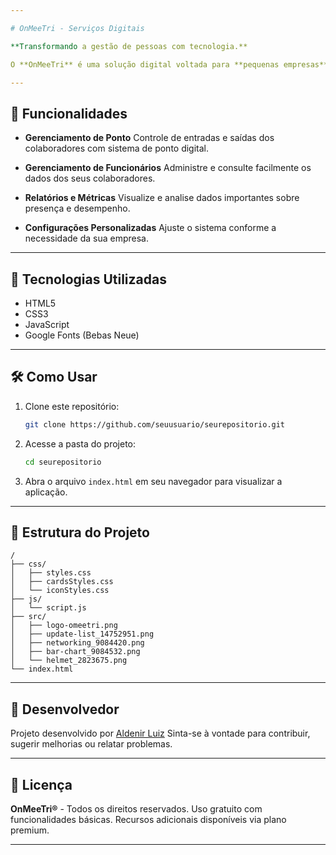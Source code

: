 ```yaml
---

# OnMeeTri - Serviços Digitais

**Transformando a gestão de pessoas com tecnologia.**

O **OnMeeTri** é uma solução digital voltada para **pequenas empresas** e **microempreendedores**, oferecendo ferramentas gratuitas para facilitar a gestão de pessoas e a inclusão digital. A plataforma permite a administração eficiente de funcionários, pontos de entrada e saída, além de fornecer relatórios e métricas úteis para a tomada de decisões. Também conta com recursos adicionais disponíveis através de expansão paga.

---
```


## 🚀 Funcionalidades

* **Gerenciamento de Ponto**
  Controle de entradas e saídas dos colaboradores com sistema de ponto digital.

* **Gerenciamento de Funcionários**
  Administre e consulte facilmente os dados dos seus colaboradores.

* **Relatórios e Métricas**
  Visualize e analise dados importantes sobre presença e desempenho.

* **Configurações Personalizadas**
  Ajuste o sistema conforme a necessidade da sua empresa.

---

## 🧩 Tecnologias Utilizadas

* HTML5
* CSS3
* JavaScript
* Google Fonts (Bebas Neue)

---

## 🛠️ Como Usar

1. Clone este repositório:

   ```bash
   git clone https://github.com/seuusuario/seurepositorio.git
   ```

2. Acesse a pasta do projeto:

   ```bash
   cd seurepositorio
   ```

3. Abra o arquivo `index.html` em seu navegador para visualizar a aplicação.

---

## 📂 Estrutura do Projeto

```
/
├── css/
│   ├── styles.css
│   ├── cardsStyles.css
│   └── iconStyles.css
├── js/
│   └── script.js
├── src/
│   ├── logo-omeetri.png
│   ├── update-list_14752951.png
│   ├── networking_9084420.png
│   ├── bar-chart_9084532.png
│   └── helmet_2823675.png
└── index.html
```

---

## 👤 Desenvolvedor

Projeto desenvolvido por [Aldenir Luiz](https://github.com/aldenirluiz)
Sinta-se à vontade para contribuir, sugerir melhorias ou relatar problemas.

---

## 📜 Licença

**OnMeeTri®** - Todos os direitos reservados.
Uso gratuito com funcionalidades básicas. Recursos adicionais disponíveis via plano premium.

---
